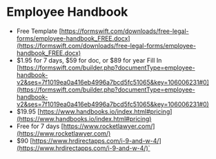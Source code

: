  # Employee Handbook

- Free Template
[https://formswift.com/downloads/free-legal-forms/employee-handbook_FREE.docx](https://formswift.com/downloads/free-legal-forms/employee-handbook_FREE.docx)
- $1.95 for 7 days, $59 for doc, or $89 for year 
Fill In [https://formswift.com/builder.php?documentType=employee-handbook-v2&ses=7f1019ea0a416eb4996a7bcd5fc51065&key=106006231#0](https://formswift.com/builder.php?documentType=employee-handbook-v2&ses=7f1019ea0a416eb4996a7bcd5fc51065&key=106006231#0)
- $19.95 [https://www.handbooks.io/index.html#pricing](https://www.handbooks.io/index.html#pricing)
- Free for 7 days
[https://www.rocketlawyer.com/](https://www.rocketlawyer.com/)
- $90 [https://www.hrdirectapps.com/i-9-and-w-4/](https://www.hrdirectapps.com/i-9-and-w-4/)`
<!--stackedit_data:
eyJoaXN0b3J5IjpbNTczNDI5MTg0LDkxMjM4MjQyMywtMTQ1Nz
M3MDY2NiwtNjQyNTk0OTIzLC0xMDY5MTIxNTQ1LC01NDY2MTk0
MDEsODA5ODAwODAzXX0=
-->